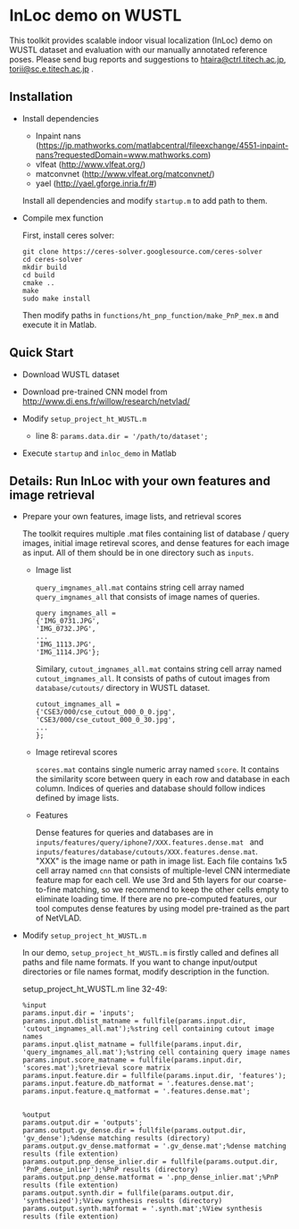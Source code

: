 # InLoc demo on WUSTL

This toolkit provides scalable indoor visual localization (InLoc) demo on WUSTL dataset and evaluation with our manually annotated reference poses. 
Please send bug reports and suggestions to <htaira@ctrl.titech.ac.jp>, <torii@sc.e.titech.ac.jp> . 

## Installation

* Install dependencies

    * Inpaint nans (<https://jp.mathworks.com/matlabcentral/fileexchange/4551-inpaint-nans?requestedDomain=www.mathworks.com>)
    * vlfeat (<http://www.vlfeat.org/>)
    * matconvnet (<http://www.vlfeat.org/matconvnet/>)
    * yael (<http://yael.gforge.inria.fr/#>)

    Install all dependencies and modify `` startup.m `` to add path to them. 

* Compile mex function
    
    First, install ceres solver: 

    ```
    git clone https://ceres-solver.googlesource.com/ceres-solver
    cd ceres-solver
    mkdir build
    cd build
    cmake .. 
    make
    sudo make install
    ```

    Then modify paths in `` functions/ht_pnp_function/make_PnP_mex.m `` and execute it in Matlab. 

## Quick Start

* Download WUSTL dataset

* Download pre-trained CNN model from <http://www.di.ens.fr/willow/research/netvlad/>

* Modify `` setup_project_ht_WUSTL.m ``
    * line 8: `` params.data.dir = '/path/to/dataset'; ``

* Execute `` startup `` and `` inloc_demo `` in Matlab

## Details: Run InLoc with your own features and image retrieval

* Prepare your own features, image lists, and retrieval scores

    The toolkit requires multiple .mat files 
    containing list of database / query images, initial image retireval scores, and dense features for each image  as input. 
    All of them should be in one directory such as `` inputs ``. 

    * Image list

        `` query_imgnames_all.mat `` contains string cell array named `` query_imgnames_all `` that consists of image names of queries. 

        ```
        query imgnames_all = 
        {'IMG_0731.JPG', 
        'IMG_0732.JPG', 
        ...
        'IMG_1113.JPG', 
        'IMG_1114.JPG'};
        ```

        Similary, `` cutout_imgnames_all.mat `` contains string cell array named `` cutout_imgnames_all ``. 
        It consists of paths of cutout images from `` database/cutouts/ `` directory in WUSTL dataset. 

        ```
        cutout_imgnames_all = 
        {'CSE3/000/cse_cutout_000_0_0.jpg',
        'CSE3/000/cse_cutout_000_0_30.jpg', 
        ...
        };
        ```

    * Image retireval scores

        `` scores.mat `` contains single numeric array named `` score ``. 
        It contains the similarity score between query in each row and database in each column. 
        Indices of queries and database should follow indices defined by image lists. 

    * Features

        Dense features for queries and databases are in ``inputs/features/query/iphone7/XXX.features.dense.mat `` and `` inputs/features/database/cutouts/XXX.features.dense.mat ``.  
        "XXX" is the image name or path in image list. 
        Each file contains 1x5 cell array named `` cnn `` that consists of multiple-level CNN intermediate feature map for each cell. 
        We use 3rd and 5th layers for our coarse-to-fine matching, so we recommend to keep the other cells empty to eliminate loading time. 
        If there are no pre-computed features, our tool computes dense features by using model pre-trained as the part of NetVLAD. 

* Modify `` setup_project_ht_WUSTL.m ``

    In our demo, `` setup_project_ht_WUSTL.m `` is firstly called and defines all paths and file name formats. 
    If you want to change input/output directories or file names format, modify description in the function. 

    setup_project_ht_WUSTL.m line 32-49: 

    ```
    %input
    params.input.dir = 'inputs';
    params.input.dblist_matname = fullfile(params.input.dir, 'cutout_imgnames_all.mat');%string cell containing cutout image names
    params.input.qlist_matname = fullfile(params.input.dir, 'query_imgnames_all.mat');%string cell containing query image names
    params.input.score_matname = fullfile(params.input.dir, 'scores.mat');%retrieval score matrix
    params.input.feature.dir = fullfile(params.input.dir, 'features');
    params.input.feature.db_matformat = '.features.dense.mat';
    params.input.feature.q_matformat = '.features.dense.mat';


    %output
    params.output.dir = 'outputs';
    params.output.gv_dense.dir = fullfile(params.output.dir, 'gv_dense');%dense matching results (directory)
    params.output.gv_dense.matformat = '.gv_dense.mat';%dense matching results (file extention)
    params.output.pnp_dense_inlier.dir = fullfile(params.output.dir, 'PnP_dense_inlier');%PnP results (directory)
    params.output.pnp_dense.matformat = '.pnp_dense_inlier.mat';%PnP results (file extention)
    params.output.synth.dir = fullfile(params.output.dir, 'synthesized');%View synthesis results (directory)
    params.output.synth.matformat = '.synth.mat';%View synthesis results (file extention)

    ```